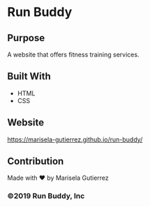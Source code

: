 # Run Buddy

## Purpose
A website that offers fitness training services.

## Built With
* HTML
* CSS

## Website
https://marisela-gutierrez.github.io/run-buddy/

## Contribution
Made with ❤️ by Marisela Gutierrez

### ©️2019 Run Buddy, Inc 
